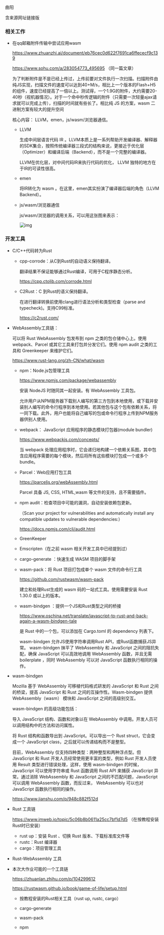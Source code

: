 曲阳

含来源网址链接版

### 相关工作

* 在qq邮箱附件传输中尝试应用wasm

  https://www.zhuanzhi.ai/document/eb76cec0d622f7691ca6ffececf9c139

  https://www.sohu.com/a/283054773_495695 （同一篇文章）

  为了判断附件是不是已经上传过，上传前要对文件执行一次扫描。扫描附件由纯JS实现，扫描文件的速度可以达到40+M/s，相比上一个版本的Flash+H5的组件，速度已经提高了一倍以上。测试得，一个1.9G的附件，大约需要20-40秒（视机器情况）。对于一个命中秒传逻辑的附件（只需要一次轻量ajax请求就可以完成上传），扫描的时间就有些长了。相比纯 JS 的方案，wasm 二进制方案有较大的提升空间

  核心内容： LLVM，emen，js/wasm/浏览器通信。

  * LLVM

    生成中间层语言代码 IR 。LLVM本质上是一系列帮助开发编译器、解释器的SDK集合，按照传统编译器三段式的结构来说，更接近于优化层（Optimizer）和编译后端（Backend），而不是一个完整的编译器。

    LLVM在优化层，对中间代码IR来执行代码的优化， LLVM 独特的地方在于IR的可读性很高。

  * emen

    将IR转化为 wasm 。在这里，emen其实扮演了编译器后端的角色（LLVM Backend）。

  * js/wasm/浏览器通信

    js/wasm/浏览器的调用关系，可以用这张图来表示：

    ![img](http://5b0988e595225.cdn.sohucs.com/images/20181219/73928cd9b1b147e68511632910e739cd.png)



### 开发工具

* C/C++代码转为Rust

  * cpp-corrode：从C到Rust的自动语义保持翻译。

    翻译结果不保证能够通过Rust编译，可用于C程序静态分析。

    https://cpp.ctolib.com/corrode.html

  * C2Rust：C 到Rust的语义保持翻译。

    在进行翻译转换前使用clang进行语法分析和类型检查（parse and typecheck)。支持C99标准。

    https://c2rust.com/

* WebAssembly工具链：

  可以将 Rust WebAssembly 包发布到 npm 之类的包仓储中心上。使用 webpack、Parcel 或其它工具来打包并分发它们。使用 npm audit 之类的工具和 Greenkeeper 来维护它们。

  https://www.rust-lang.org/zh-CN/what/wasm

  * npm：Node.js包管理工具

    https://www.npmjs.com/package/webassembly

    安装 NodeJS 时随同其一起安装。有 WebAssembly 工具包。

    允许用户从NPM服务器下载别人编写的第三方包到本地使用，或下载并安装别人编写的命令行程序到本地使用。若其他包与这个包有依赖关系，将一同下载。此外，用户也能将自己编写的包或命令行程序上传到NPM服务器供别人使用。

  * webpack： JavaScript 应用程序的静态模块打包器(module bundler)

    https://www.webpackjs.com/concepts/

    当 webpack 处理应用程序时，它会递归地构建一个依赖关系图，其中包含应用程序需要的每个模块，然后将所有这些模块打包成一个或多个 bundle。

  * Parcel：Web应用打包工具

    https://parceljs.org/webAssembly.html

    Parcel 具备 JS, CSS, HTML,wasm 等文件的支持，且不需要插件。

  * npm audit：检查项目中可能的漏洞，自动安装依赖包更新。

    （Scan your project for vulnerabilities and automatically install any compatible updates to vulnerable dependencies:）

    https://docs.npmjs.com/cli/audit.html

  * GreenKeeper

  * Emscripten（在之前 wasm 相关开发工具中已经提到过）

  * cargo-generate ：快速生成 WASM 项目的脚手架

  * wasm-pack：将 Rust 项目打包成单个 wasm 文件的命令行工具

    https://github.com/rustwasm/wasm-pack

    建立和处理Rust生成的 wasm 码的一站式工具。使用需要安装 Rust 1.30.0 或以上的版本。

  * wasm-bindgen ：提供一个JS和Rust类型之间的桥接

    https://www.oschina.net/translate/javascript-to-rust-and-back-again-a-wasm-bindgen-tale

    是 Rust 中的一个包，可以添加在 Cargo.toml 的 dependency 列表下。

    wasm-bindgen 允许JS使用字符串调用Rust API，或Rust函数捕获JS异常。 wasm-bindgen 抹平了 WebAssembly 和 JavaScript 之间的阻抗失配，确保 JavaScript 可以高效地调用 WebAssembly 函数，并且无需 boilerplate ，同时 WebAssembly 可以对 JavaScript 函数执行相同的操作。

* wasm-bindgen

  Mozilla 基于 WebAssembly 可移植代码格式研发的 JavaScript 和 Rust 之间的桥梁，提高 JavaScript 和 Rust 之间的互操作性。Wasm-bindgen 提供 WebAssembly（wasm） 模块和 JavaScript 之间的高级别交互。

  wasm-bindgen 的高级功能包括：

  导入 JavaScript 结构、函数和对象以在 WebAssembly 中调用。开发人员可以调用结构中的方法和访问属性。

  将 Rust 结构和函数导出到 JavaScript。可以导出一个 Rust struct，它会变成一个 JavaScript class，之后就可以传递结构而不是整型。

  目前，WebAssembly 仅支持四种类型：两种整型和两种浮点型。但 JavaScript 和 Rust 开发人员经常使用更丰富的类型，例如 Rust 开发人员使用 Result 类型进行错误处理，这样，使用 wasm-bindgen 的时候，JavaScript 可以使用字符串或 Rust 函数调用 Rust API 来捕获 JavaScript 异常。通过消除 WebAssembly 和 JavaScript 之间的不匹配问题，JavaScript 可以调用 WebAssembly 函数，而反过来， WebAssembly 可以也对 JavaScript 函数执行相同的操作。

  https://www.jianshu.com/p/948c882f512d

* Rust 工具链

  https://www.imweb.io/topic/5c06b8b0611a25cc7bf1d7d5 （在按教程安装Rust时已安装）

  * rust up：安装 Rust 、切换 Rust 版本、下载标准库文件等
  * rustc：Rust 编译器
  * cargo：项目管理工具

* Rust-WebAssembly 工具



* 本次大作业可能的一个工具链

  https://zhuanlan.zhihu.com/p/104299612

  https://rustwasm.github.io/book/game-of-life/setup.html

  * 按教程安装的Rust相关工具（rust up, rustc, cargo）
  * cargo-generate

  * wasm-pack 
  * npm